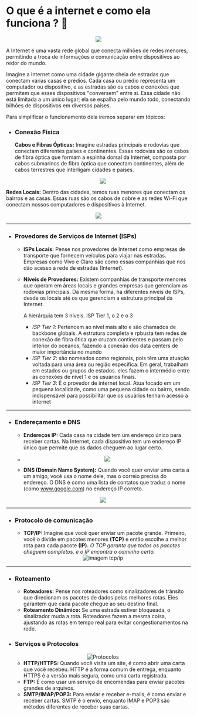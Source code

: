 # O que é a internet e como ela funciona ? 🤔

<div align='center'>
    <img src='https://aprendelibvrefiles.blob.core.windows.net/aprendelibvre-container/course/creacion_de_sitios_web/image/servinternet_xl.png'/>
</div>

<p>  A Internet é uma vasta rede global que conecta milhões de redes menores, permitindo a troca de informações e comunicação entre dispositivos ao redor do mundo.</p>

<p>
Imagine a Internet como uma cidade gigante cheia de estradas que conectam várias casas e prédios. Cada casa ou prédio representa um computador ou dispositivo, e as estradas são os cabos e conexões que permitem que esses dispositivos "conversem" entre si. Essa cidade não está limitada a um único lugar; ela se espalha pelo mundo todo, conectando bilhões de dispositivos em diversos países.
</p>

Para simplificar o funcionamento dela iremos separar em tópicos:

- <h3>Conexão Física</h3>
  

   
  **Cabos e Fibras Ópticas:** Imagine estradas principais e rodovias que conectam diferentes países e continentes. Essas rodovias são os cabos de fibra óptica que formam a espinha dorsal da Internet, composta por cabos submarinos de fibra óptica que conectam continentes, além de cabos terrestres que interligam cidades e países.

    <div align='center'>
    <img src='https://files.tecnoblog.net/wp-content/uploads/2019/01/Mapa-de-Cabos-Submarinos-de-Internet-700x445.png'/>
</div>

  **Redes Locais:** Dentro das cidades, temos ruas menores que conectam os bairros e as casas. Essas ruas são os cabos de cobre e as redes Wi-Fi que conectam nossos computadores e dispositivos à Internet.
<div align='center'>
    <img src='https://encrypted-tbn0.gstatic.com/images?q=tbn:ANd9GcRkQRRNJHvRGQmNqZfOY2Egc1kOlqdU7_4LqHDq0mEX5A&s'/>
</div>

---
- <h3>Provedores de Serviços de Internet (ISPs)</h3>
   
    - **ISPs Locais:** Pense nos provedores de Internet como empresas de transporte que fornecem veículos para viajar nas estradas. Empresas como Vivo e Claro são como essas companhias que nos dão acesso à rede de estradas (Internet).

  - **Níveis de Provedores:** Existem companhias de transporte menores que operam em áreas locais e grandes empresas que gerenciam as rodovias principais. Da mesma forma, há diferentes níveis de ISPs, desde os locais até os que gerenciam a estrutura principal da Internet.
  
    A hierárquia tem 3 níveis. ISP Tier 1, o 2 e o 3
    
    - *ISP Tier 1*: Pertencem ao nível mais alto e são chamados de backbone globais. A estrutura completa e rpbusta tem redes de conexão de fibra ótica que cruzam continentes e passam pelo interior do oceanos, fazendo a conexão dos data centers de maior importância  no mundo
    - *ISP Tier 2*: são nomeados como regionais, pois têm uma atuação voltada para uma área ou região especifica. Em geral, trabalham em estados ou grupos de estados. eles fazem o intermédio entre as conexões de nível 1 e os usuários finais.
    - *ISP Tier 3*: É o provedor de internet local. Atua focado em um pequena localidade, como uma pequena cidade ou bairro, sendo indispensável para possibilitar que os usuários tenham acesso a internet  
---
- <h3>Endereçamento e DNS</h3>

  - **Endereços IP:** Cada casa na cidade tem um endereço único para receber cartas. Na Internet, cada dispositivo tem um endereço IP único que permite que os dados cheguem ao lugar certo.
  - <div align='center'>
    <img src='https://img.freepik.com/fotos-gratis/vista-lateral-mulher-trabalhando-no-laptop_23-2149764129.jpg?t=st=1715902896~exp=1715906496~hmac=ae12ae48e81f2e3e0d8341515b752e3c1bde1523a33966cebbb14e4ea3fc3fa4&w=740'/>
    </div>

  - **DNS (Domain Name System):** Quando você quer enviar uma carta a um amigo, você usa o nome dele, mas o correio precisa do endereço. O DNS é como uma lista de contatos que traduz o nome (como www.google.com) no endereço IP correto.
  <div align='center'>
    <img src='https://img.freepik.com/vetores-gratis/ilustracao-do-conceito-de-hospedagem-em-nuvem_114360-720.jpg?t=st=1715902933~exp=1715906533~hmac=4f69efa19fec10e6952823c54b9e329a4803ca9bd39541c629ea213741efeba7&w=740'/>
    </div>
 ---
- <h3>Protocolo de comunicação</h3>

  - **TCP/IP:** Imagine que você quer enviar um pacote grande. Primeiro, você o divide em pacotes menores **(TCP)** e então escolhe a melhor rota para cada pacote **(IP).** *O TCP garante que todos os pacotes cheguem completos, e o IP encontra o caminho certo.*
  <div align='center'>
    <img src='' alt='imagem tcp/ip'/>
    </div>

---

- <h3>Roteamento</h3>

  - **Roteadores:** Pense nos roteadores como sinalizadores de trânsito que direcionam os pacotes de dados pelas melhores rotas. Eles garantem que cada pacote chegue ao seu destino final.
  - **Roteamento Dinâmico:** Se uma estrada estiver bloqueada, o sinalizador muda a rota. Roteadores fazem a mesma coisa, ajustando as rotas em tempo real para evitar congestionamentos na rede.

- <h3>Serviços e Protocolos</h3>
   <div align='center'>
    <img src='https://img.freepik.com/vetores-gratis/conceito-de-comunicacao-empresarial-desenhado-a-mao_52683-76159.jpg?t=st=1715903933~exp=1715907533~hmac=fee5f85f98659a974d88883f3f8d2f75198e53ac16dbe380fdcec4cbad079b82&w=1380' alt='Protocolos'/>
    </div>

  - **HTTP/HTTPS:** Quando você visita um site, é como abrir uma carta que você recebeu. HTTP é a forma comum de entrega, enquanto HTTPS é a versão mais segura, como uma carta registrada.
  - **FTP:** É como usar um serviço de encomendas para enviar pacotes grandes de arquivos.
  - **SMTP/IMAP/POP3:** Para enviar e receber e-mails, é como enviar e receber cartas. SMTP é o envio, enquanto IMAP e POP3 são métodos diferentes de receber suas cartas.
